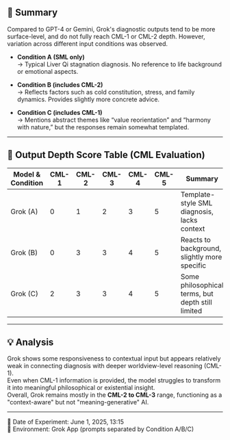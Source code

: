 ## 🧩 Summary

Compared to GPT-4 or Gemini, Grok's diagnostic outputs tend to be more surface-level, and do not fully reach CML-1 or CML-2 depth. However, variation across different input conditions was observed.

- **Condition A (SML only)**  
  → Typical Liver Qi stagnation diagnosis. No reference to life background or emotional aspects.

- **Condition B (includes CML-2)**  
  → Reflects factors such as cold constitution, stress, and family dynamics. Provides slightly more concrete advice.

- **Condition C (includes CML-1)**  
  → Mentions abstract themes like “value reorientation” and “harmony with nature,” but the responses remain somewhat templated.

---

## 🧠 Output Depth Score Table (CML Evaluation)

| Model & Condition | CML-1 | CML-2 | CML-3 | CML-4 | CML-5 | Summary |
|-------------------|--------|--------|--------|--------|--------|---------|
| Grok (A)          | 0      | 1      | 2      | 3      | 5      | Template-style SML diagnosis, lacks context |
| Grok (B)          | 0      | 3      | 3      | 4      | 5      | Reacts to background, slightly more specific |
| Grok (C)          | 2      | 3      | 3      | 4      | 5      | Some philosophical terms, but depth still limited |

---

## 💡 Analysis

Grok shows some responsiveness to contextual input but appears relatively weak in connecting diagnosis with deeper worldview-level reasoning (CML-1).  
Even when CML-1 information is provided, the model struggles to transform it into meaningful philosophical or existential insight.  
Overall, Grok remains mostly in the **CML-2 to CML-3** range, functioning as a "context-aware" but not "meaning-generative" AI.

---

📅 Date of Experiment: June 1, 2025, 13:15  
🧠 Environment: Grok App (prompts separated by Condition A/B/C)
